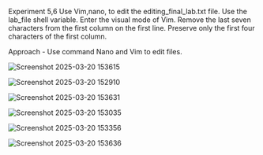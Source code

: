 Experiment 5,6 Use Vim,nano,  to edit the editing_final_lab.txt file. Use the lab_file shell variable. Enter the visual mode of Vim. Remove the last seven characters from the first column on the first line. Preserve only the first four characters of the first column. 

Approach - Use command Nano and Vim to edit files.

![Screenshot 2025-03-20 153615](https://github.com/user-attachments/assets/99a4147f-874c-40b0-b1bc-0b2416c1865f)

![Screenshot 2025-03-20 152910](https://github.com/user-attachments/assets/e9588cd5-bf5e-4035-a28e-050aa507d1dd)

![Screenshot 2025-03-20 153631](https://github.com/user-attachments/assets/a1e487aa-62fd-4e03-bc7e-a1632110e949)

![Screenshot 2025-03-20 153035](https://github.com/user-attachments/assets/17cf2cb5-bd57-4a75-beea-2219334fcf46)

![Screenshot 2025-03-20 153356](https://github.com/user-attachments/assets/c172d3ba-a36f-40db-adb8-927c7b8fd8c1)

![Screenshot 2025-03-20 153636](https://github.com/user-attachments/assets/248e5ee5-8d74-4eb6-9dd3-9c55c9a0f036)
